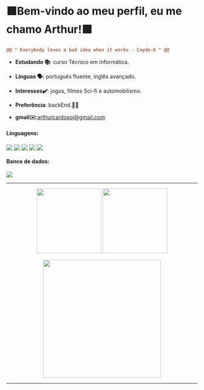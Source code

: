 <h1> 🟪Bem-vindo ao meu perfil, eu me chamo Arthur!🟪</h1>

 ```diff
@@ " Everybody loves a bad idea when it works - Cayde-6 " @@
```

* **Estudando 📚**: curso Técnico em informática.<BR>
* **Línguas 🗣**: português fluente, inglês avançado.<br>
* **Interesses✔️**: jogos, filmes Sci-fi e automobilismo.<br>
* **Preferência**: backEnd.👩‍💻<br>
  
* **gmail✉️**:arthurcardosoj@gmail.com<br>

 

 
<div style="display: inline_block">
  <h4>  Linguagens:</h4>
  <img align="center" src="https://img.shields.io/badge/HTML5-E34F26?style=for-the-badge&logo=html5&logoColor=white">
  <img align="center" src="https://img.shields.io/badge/CSS-239120?&style=for-the-badge&logo=css3&logoColor=white">
  <img align="center" src="https://img.shields.io/badge/PHP-777BB4?style=for-the-badge&logo=php&logoColor=white">
  <img align="center" src="https://img.shields.io/badge/Java-ED8B00?style=for-the-badge&logo=openjdk&logoColor=white">
  <img align="center" src="https://img.shields.io/badge/JavaScript-323330?style=for-the-badge&logo=javascript&logoColor=F7DF1E">
 <br>
  <h4>  Banco de dados: </h4>
  <img align="center" src="https://img.shields.io/badge/MySQL-005C84?style=for-the-badge&logo=mysql&logoColor=white">
</div>

<hr>

 <div align="center" >
  <img height=170em align=center src="https://github-readme-stats.vercel.app/api?username=Arthur-Cardoso-de-Jesus&theme=midnight-purple&locale=pt-br&hide=contribs&show_icons=true"/>
  <img height=170em align=center src="https://github-readme-stats.vercel.app/api/top-langs/?username=Arthur-Cardoso-de-Jesus&layout=compact&theme=midnight-purple"/> 
  </div>

<br>
<div align="center">
   <img height=310em src="https://media.tenor.com/Z6Sx7xwWTFAAAAAC/banner.gif"/> 


</div>

<hr>




